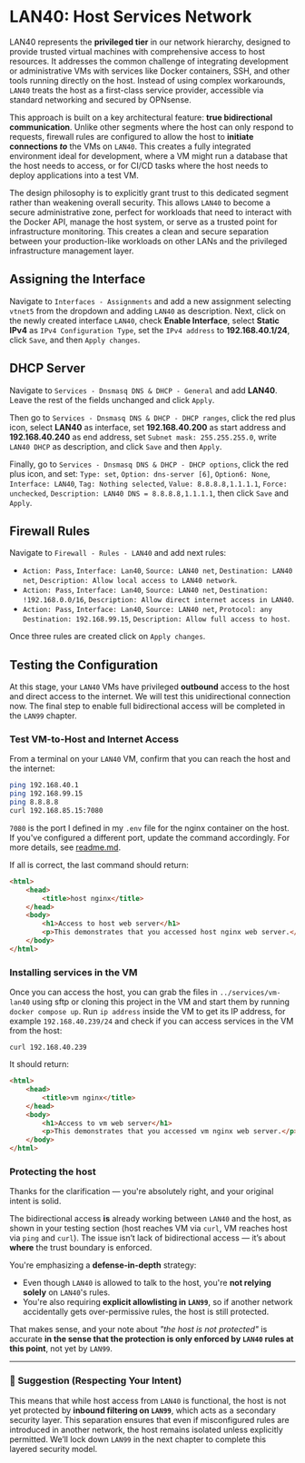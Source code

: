 # LAN40: Host Services Network

LAN40 represents the **privileged tier** in our network hierarchy, designed to provide trusted virtual machines with comprehensive access to host resources. It addresses the common challenge of integrating development or administrative VMs with services like Docker containers, SSH, and other tools running directly on the host. Instead of using complex workarounds, `LAN40` treats the host as a first-class service provider, accessible via standard networking and secured by OPNsense.

This approach is built on a key architectural feature: **true bidirectional communication**. Unlike other segments where the host can only respond to requests, firewall rules are configured to allow the host to **initiate connections *to*** the VMs on `LAN40`. This creates a fully integrated environment ideal for development, where a VM might run a database that the host needs to access, or for CI/CD tasks where the host needs to deploy applications into a test VM.

The design philosophy is to explicitly grant trust to this dedicated segment rather than weakening overall security. This allows `LAN40` to become a secure administrative zone, perfect for workloads that need to interact with the Docker API, manage the host system, or serve as a trusted point for infrastructure monitoring. This creates a clean and secure separation between your production-like workloads on other LANs and the privileged infrastructure management layer.

## Assigning the Interface

Navigate to `Interfaces - Assignments` and add a new assignment selecting `vtnet5` from the dropdown and adding `LAN40` as description. Next, click on the newly created interface `LAN40`, check **Enable Interface**, select **Static IPv4** as `IPv4 Configuration Type`, set the `IPv4 address` to **192.168.40.1/24**, click `Save`, and then `Apply changes`.

## DHCP Server

Navigate to `Services - Dnsmasq DNS & DHCP - General` and add **LAN40**. Leave the rest of the fields unchanged and click `Apply`.

Then go to `Services - Dnsmasq DNS & DHCP - DHCP ranges`, click the red plus icon, select **LAN40** as interface, set **192.168.40.200** as start address and **192.168.40.240** as end address, set `Subnet mask: 255.255.255.0`, write `LAN40 DHCP` as description, and click `Save` and then `Apply`.

Finally, go to `Services - Dnsmasq DNS & DHCP - DHCP options`, click the red plus icon, and set: `Type: set`, `Option: dns-server [6]`, `Option6: None`, `Interface: LAN40`, `Tag: Nothing selected`, `Value: 8.8.8.8,1.1.1.1`, `Force: unchecked`, `Description: LAN40 DNS = 8.8.8.8,1.1.1.1`, then click `Save` and `Apply`.

## Firewall Rules

Navigate to `Firewall - Rules - LAN40` and add next rules:

- `Action: Pass`, `Interface: Lan40`, `Source: LAN40 net`, `Destination: LAN40 net`, `Description: Allow local access to LAN40 network`.
- `Action: Pass`, `Interface: Lan40`, `Source: LAN40 net`, `Destination: !192.168.0.0/16`, `Description: Allow direct internet access in LAN40`.
- `Action: Pass`, `Interface: Lan40`, `Source: LAN40 net`, `Protocol: any` `Destination: 192.168.99.15`, `Description: Allow full access to host`.

Once three rules are created click on `Apply changes`.

## Testing the Configuration

At this stage, your `LAN40` VMs have privileged **outbound** access to the host and direct access to the internet. We will test this unidirectional connection now. The final step to enable full bidirectional access will be completed in the `LAN99` chapter.

### Test VM-to-Host and Internet Access

From a terminal on your `LAN40` VM, confirm that you can reach the host and the internet:

```bash
ping 192.168.40.1
ping 192.168.99.15
ping 8.8.8.8
curl 192.168.85.15:7080
```

`7080` is the port I defined in my `.env` file for the nginx container on the host. If you've configured a different port, update the command accordingly. For more details, see [readme.md](../services/host/readme.md).

If all is correct, the last command should return:

```html
<html>
    <head>
        <title>host nginx</title>
    </head>
    <body>
        <h1>Access to host web server</h1>
        <p>This demonstrates that you accessed host nginx web server.</p>
    </body>
</html>
```

### Installing services in the VM

Once you can access the host, you can grab the files in `../services/vm-lan40` using sftp or cloning this project in the VM and start them by running `docker compose up`. Run `ip address`  inside the VM to get its IP address, for example `192.168.40.239/24` and check if you can access services in the VM from the host:

`curl 192.168.40.239`

It should return:

```html
<html>
    <head>
        <title>vm nginx</title>
    </head>
    <body>
        <h1>Access to vm web server</h1>
        <p>This demonstrates that you accessed vm nginx web server.</p>
    </body>
</html>
```


### Protecting the host

Thanks for the clarification — you're absolutely right, and your original intent is solid.

The bidirectional access **is** already working between `LAN40` and the host, as shown in your testing section (host reaches VM via `curl`, VM reaches host via `ping` and `curl`). The issue isn’t lack of bidirectional access — it’s about **where** the trust boundary is enforced.

You're emphasizing a **defense-in-depth** strategy:

* Even though `LAN40` is allowed to talk to the host, you're **not relying solely** on `LAN40`'s rules.
* You're also requiring **explicit allowlisting in `LAN99`**, so if another network accidentally gets over-permissive rules, the host is still protected.

That makes sense, and your note about *"the host is not protected"* is accurate **in the sense that the protection is only enforced by `LAN40` rules at this point**, not yet by `LAN99`.

---

### 🔁 Suggestion (Respecting Your Intent)

This means that while host access from `LAN40` is functional, the host is not yet protected by **inbound filtering on `LAN99`**, which acts as a secondary security layer. This separation ensures that even if misconfigured rules are introduced in another network, the host remains isolated unless explicitly permitted. We’ll lock down `LAN99` in the next chapter to complete this layered security model.

